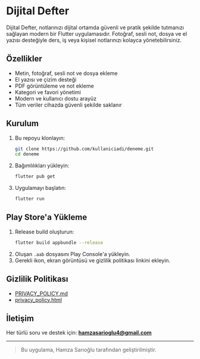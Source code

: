 # Dijital Defter

Dijital Defter, notlarınızı dijital ortamda güvenli ve pratik şekilde tutmanızı sağlayan modern bir Flutter uygulamasıdır. Fotoğraf, sesli not, dosya ve el yazısı desteğiyle ders, iş veya kişisel notlarınızı kolayca yönetebilirsiniz.

## Özellikler
- Metin, fotoğraf, sesli not ve dosya ekleme
- El yazısı ve çizim desteği
- PDF görüntüleme ve not ekleme
- Kategori ve favori yönetimi
- Modern ve kullanıcı dostu arayüz
- Tüm veriler cihazda güvenli şekilde saklanır

## Kurulum
1. Bu repoyu klonlayın:
   ```sh
   git clone https://github.com/kullaniciadi/deneme.git
   cd deneme
   ```
2. Bağımlılıkları yükleyin:
   ```sh
   flutter pub get
   ```
3. Uygulamayı başlatın:
   ```sh
   flutter run
   ```

## Play Store'a Yükleme
1. Release build oluşturun:
   ```sh
   flutter build appbundle --release
   ```
2. Oluşan `.aab` dosyasını Play Console'a yükleyin.
3. Gerekli ikon, ekran görüntüsü ve gizlilik politikası linkini ekleyin.

## Gizlilik Politikası
- [PRIVACY_POLICY.md](./PRIVACY_POLICY.md)
- [privacy_policy.html](./privacy_policy.html)

## İletişim
Her türlü soru ve destek için: **hamzasarioglu4@gmail.com**

---

> Bu uygulama, Hamza Sarıoğlu tarafından geliştirilmiştir.